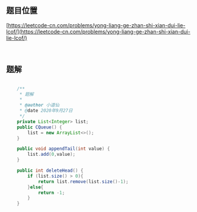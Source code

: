 ## 题目位置

[https://leetcode-cn.com/problems/yong-liang-ge-zhan-shi-xian-dui-lie-lcof/](https://leetcode-cn.com/problems/yong-liang-ge-zhan-shi-xian-dui-lie-lcof/)

<br/>

## 题解


```java

    /**
     * 题解
     * 
     * @author 小道仙
     * @date 2020年9月27日
     */
    private List<Integer> list;
    public CQueue() {
        list = new ArrayList<>();
    }

    public void appendTail(int value) {
        list.add(0,value);
    }

    public int deleteHead() {
        if (list.size() > 0){
            return list.remove(list.size()-1);
        }else{
            return -1;
        }
    }

```